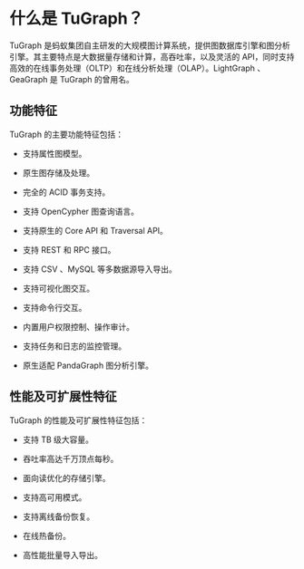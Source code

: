 什么是 TuGraph？
=================================

TuGraph 是蚂蚁集团自主研发的大规模图计算系统，提供图数据库引擎和图分析引擎。其主要特点是大数据量存储和计算，高吞吐率，以及灵活的 API，同时支持高效的在线事务处理（OLTP）和在线分析处理（OLAP）。LightGraph 、GeaGraph 是 TuGraph 的曾用名。

功能特征
-------------------------

TuGraph 的主要功能特征包括：

* 支持属性图模型。

* 原生图存储及处理。

* 完全的 ACID 事务支持。

* 支持 OpenCypher 图查询语言。

* 支持原生的 Core API 和 Traversal API。

* 支持 REST 和 RPC 接口。

* 支持 CSV 、MySQL 等多数据源导入导出。

* 支持可视化图交互。

* 支持命令行交互。

* 内置用户权限控制、操作审计。

* 支持任务和日志的监控管理。

* 原生适配 PandaGraph 图分析引擎。

性能及可扩展性特征
------------------------------

TuGraph 的性能及可扩展性特征包括：

* 支持 TB 级大容量。

* 吞吐率高达千万顶点每秒。

* 面向读优化的存储引擎。

* 支持高可用模式。

* 支持离线备份恢复。

* 在线热备份。

* 高性能批量导入导出。
